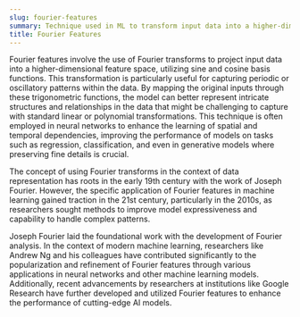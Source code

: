 ```yaml
---
slug: fourier-features
summary: Technique used in ML to transform input data into a higher-dimensional space using sine and cosine functions, which can help models learn more complex patterns.
title: Fourier Features
---
```


Fourier features involve the use of Fourier transforms to project input data into a higher-dimensional feature space, utilizing sine and cosine basis functions. This transformation is particularly useful for capturing periodic or oscillatory patterns within the data. By mapping the original inputs through these trigonometric functions, the model can better represent intricate structures and relationships in the data that might be challenging to capture with standard linear or polynomial transformations. This technique is often employed in neural networks to enhance the learning of spatial and temporal dependencies, improving the performance of models on tasks such as regression, classification, and even in generative models where preserving fine details is crucial.

The concept of using Fourier transforms in the context of data representation has roots in the early 19th century with the work of Joseph Fourier. However, the specific application of Fourier features in machine learning gained traction in the 21st century, particularly in the 2010s, as researchers sought methods to improve model expressiveness and capability to handle complex patterns.

Joseph Fourier laid the foundational work with the development of Fourier analysis. In the context of modern machine learning, researchers like Andrew Ng and his colleagues have contributed significantly to the popularization and refinement of Fourier features through various applications in neural networks and other machine learning models. Additionally, recent advancements by researchers at institutions like Google Research have further developed and utilized Fourier features to enhance the performance of cutting-edge AI models.
